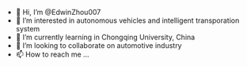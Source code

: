 - 👋 Hi, I’m @EdwinZhou007
- 👀 I’m interested in autonomous vehicles and intelligent transporation system
- 🌱 I’m currently learning in Chongqing University, China
- 💞️ I’m looking to collaborate on automotive industry
- 📫 How to reach me ...

<!---
EdwinZhou007/EdwinZhou007 is a ✨ special ✨ repository because its `README.md` (this file) appears on your GitHub profile.
You can click the Preview link to take a look at your changes.
--->

